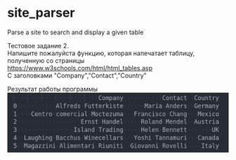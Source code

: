 # site_parser
Parse a site to search and display a given table  

Тестовое задание 2.  
Напишите пожалуйста функцию, которая напечатает таблицу, полученную со страницы  
https://www.w3schools.com/html/html_tables.asp  
С заголовками "Company","Contact","Country"  
  
Результат работы программы
![Pic1!](/pic/pic1.png)